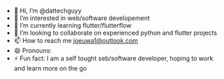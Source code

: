 - 👋 Hi, I’m @dattechguyy
- 👀 I’m interested in web/software developement
- 🌱 I’m currently learning flutter/flutterflow
- 💞️ I’m looking to collaborate on experienced python and flutter projects
- 📫 How to reach me joeuwa1@outlook.com
- 😄 Pronouns: 
- ⚡ Fun fact: I am a self tought seb/software developer, hoping to work and learn more on the go

<!---
dattechguyy/dattechguyy is a ✨ special ✨ repository because its `README.md` (this file) appears on your GitHub profile.
You can click the Preview link to take a look at your changes.
--->
